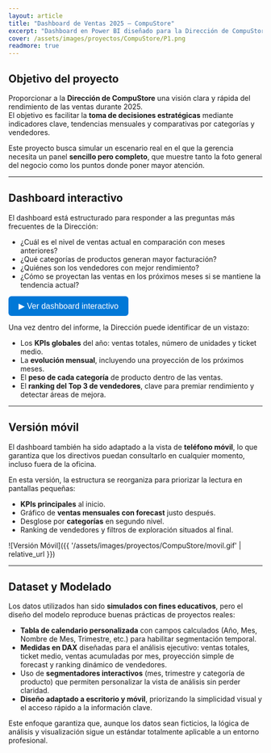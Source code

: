 ```yaml
---
layout: article
title: "Dashboard de Ventas 2025 – CompuStore"
excerpt: "Dashboard en Power BI diseñado para la Dirección de CompuStore. Ofrece una visión ejecutiva de las ventas anuales, con KPIs clave, evolución mensual con proyección, análisis por categorías de producto y ranking de vendedores."
cover: /assets/images/proyectos/CompuStore/P1.png
readmore: true
---
```


## Objetivo del proyecto

Proporcionar a la **Dirección de CompuStore** una visión clara y rápida del rendimiento de las ventas durante 2025.  
El objetivo es facilitar la **toma de decisiones estratégicas** mediante indicadores clave, tendencias mensuales y comparativas por categorías y vendedores.  

Este proyecto busca simular un escenario real en el que la gerencia necesita un panel **sencillo pero completo**, que muestre tanto la foto general del negocio como los puntos donde poner mayor atención.

---

## Dashboard interactivo

El dashboard está estructurado para responder a las preguntas más frecuentes de la Dirección:  
- ¿Cuál es el nivel de ventas actual en comparación con meses anteriores?  
- ¿Qué categorías de productos generan mayor facturación?  
- ¿Quiénes son los vendedores con mejor rendimiento?  
- ¿Cómo se proyectan las ventas en los próximos meses si se mantiene la tendencia actual?  

<button onclick="document.getElementById('pbiframe').style.display='block'; this.style.display='none';" style="padding:10px 20px; background:#0078D7; color:white; border:none; border-radius:6px; cursor:pointer; font-size:16px;">
  ▶ Ver dashboard interactivo
</button>

<div id="pbiframe" style="display:none; margin-top:20px; position:relative; padding-bottom:65%; height:0; overflow:hidden;">
  <iframe 
    title="CompuStore" 
    src="https://app.powerbi.com/view?r=eyJrIjoiZWU2ZjM2MmItZWUyYi00NThhLTlhYTAtMmU4ZWNkMWRlODczIiwidCI6IjY4NTE5ZTQ4LTgzZjMtNDM1Zi1hMzhhLTFhN2FhNzdiYTk4NyIsImMiOjh9" 
    frameborder="0" allowFullScreen="true"
    style="position:absolute; top:0; left:0; width:100%; height:100%;">
  </iframe>
</div>

Una vez dentro del informe, la Dirección puede identificar de un vistazo:  
- Los **KPIs globales** del año: ventas totales, número de unidades y ticket medio.  
- La **evolución mensual**, incluyendo una proyección de los próximos meses.  
- El **peso de cada categoría** de producto dentro de las ventas.  
- El **ranking del Top 3 de vendedores**, clave para premiar rendimiento y detectar áreas de mejora.  

---

## Versión móvil

El dashboard también ha sido adaptado a la vista de **teléfono móvil**, lo que garantiza que los directivos puedan consultarlo en cualquier momento, incluso fuera de la oficina.  

En esta versión, la estructura se reorganiza para priorizar la lectura en pantallas pequeñas:  
- **KPIs principales** al inicio.  
- Gráfico de **ventas mensuales con forecast** justo después.  
- Desglose por **categorías** en segundo nivel.  
- Ranking de vendedores y filtros de exploración situados al final.  

![Versión Móvil]({{ '/assets/images/proyectos/CompuStore/movil.gif' | relative_url }})

---

## Dataset y Modelado

Los datos utilizados han sido **simulados con fines educativos**, pero el diseño del modelo reproduce buenas prácticas de proyectos reales:  

- **Tabla de calendario personalizada** con campos calculados (Año, Mes, Nombre de Mes, Trimestre, etc.) para habilitar segmentación temporal.  
- **Medidas en DAX** diseñadas para el análisis ejecutivo: ventas totales, ticket medio, ventas acumuladas por mes, proyección simple de forecast y ranking dinámico de vendedores.  
- Uso de **segmentadores interactivos** (mes, trimestre y categoría de producto) que permiten personalizar la vista de análisis sin perder claridad.  
- **Diseño adaptado a escritorio y móvil**, priorizando la simplicidad visual y el acceso rápido a la información clave.  

Este enfoque garantiza que, aunque los datos sean ficticios, la lógica de análisis y visualización sigue un estándar totalmente aplicable a un entorno profesional.
